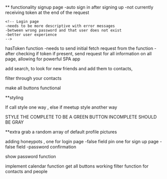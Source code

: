 <!-- Create a function that checks for token -->
<!-- -Extract out and call function in each location ( repeated 6 times so far ) -->
<!-- filter logs by calls or meetups -->

<!-- needs to send fetch request from every page if token is present
temp fix -->

** functionality
  signup page
    <!-- -ADD ERROR MESSAGE IF FAILS TO CREATE -->
    -auto sign in after signing up
    -not currently receiving token at the end of the request

    <!-- Login page
    -needs to be more descriptive with error messages
    -between wrong password and that user does not exist
    -better user experience
    -->

  hasToken function
    -needs to send initial fetch request from the function
    -after checking if token if present, send request for all information on all page, allowing for powerful SPA app

  add search, to look for new friends and add them
  to contacts,

  filter through your contacts


  make all buttons functional

**styling

  If call style one way , else if meetup style another way

  STYLE THE COMPLETE TO BE A GREEN BUTTON
  INCOMPLETE SHOULD BE GRAY

**extra
  grab a random array of default profile pictures

  adding honeypots ,
    one for login page
      -false field pin
    one for sign up page
      -false field -password confirmation

  show password function

  implement calendar function
  get all buttons working
  filter function for contacts and people
